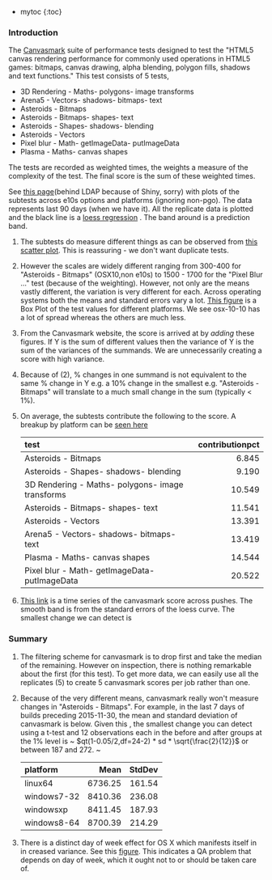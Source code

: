 * mytoc
{:toc}

### Introduction

The [Canvasmark](http://www.kevs3d.co.uk/dev/canvasmark/) suite of performance
tests designed to test the "HTML5 canvas rendering performance for commonly
used operations in HTML5 games: bitmaps, canvas drawing, alpha blending, polygon
fills, shadows and text functions." This test consists of 5 tests,

- 3D Rendering - Maths- polygons- image transforms
- Arena5 - Vectors- shadows- bitmaps- text
- Asteroids - Bitmaps
- Asteroids - Bitmaps- shapes- text
- Asteroids - Shapes- shadows- blending
- Asteroids - Vectors
- Pixel blur - Math- getImageData- putImageData
- Plasma - Maths- canvas shapes

The tests are recorded as weighted times, the weights a measure of the
complexity of the test. The final score is the sum of these weighted times.


See
[this page](https://metrics.mozilla.com/protected/shiny/sguha/canvasmark/)(behind
LDAP because of Shiny, sorry) with plots of the subtests across e10s options and
platforms (ignoring non-pgo). The data represents last 90 days (when we have
it). All the replicate data is plotted and the black line is a [loess regression](https://en.wikipedia.org/wiki/Local_regression)
. The band around is a prediction band.


1. The subtests do measure different things as can be observed from
   [this scatter plot](https://docs.google.com/a/mozilla.com/uc?id=0B12g_7yjbdYJM0NCMXdTMTlxY1U&export=download). This
   is reassuring - we don't want duplicate tests.

2. However the scales are widely different ranging from 300-400 for "Asteroids -
   Bitmaps" (OSX10,non e10s) to 1500 - 1700 for the "Pixel Blur ..." test
   (because of the weighting). However, not only are the means vastly different, the
   variation is very different for each. Across operating systems both the means
   and standard errors vary a lot.
   [This figure](https://docs.google.com/a/mozilla.com/uc?id=0B12g_7yjbdYJQjFjMkxGeENCQ0U&export=download)
   is a Box Plot of the test values for different platforms.  We see osx-10-10
   has a lot of spread whereas the others are much less.

3. From the Canvasmark website, the score is arrived at by *adding* these
   figures. If Y is the sum of different values then the variance of Y is the
   sum of the variances of the summands. We are unnecessarily creating a score
   with high variance.

4. Because of (2), % changes in one summand is not equivalent to the same  % change in
   Y e.g. a 10% change in the smallest e.g. "Asteroids - Bitmaps"
   will translate to a much small change in the sum (typically < 1%).

6. On average, the subtests contribute the following to the score.  A breakup by
   platform can be
   [seen here](https://docs.google.com/a/mozilla.com/uc?id=0B12g_7yjbdYJcVdYOVh1ZjlxMXM&export=download)

    |test                                             | contributionpct|
    |:------------------------------------------------|---------------:|
    |Asteroids - Bitmaps                              |           6.845|
    |Asteroids - Shapes- shadows- blending            |           9.190|
    |3D Rendering - Maths- polygons- image transforms |          10.549|
    |Asteroids - Bitmaps- shapes- text                |          11.541|
    |Asteroids - Vectors                              |          13.391|
    |Arena5 - Vectors- shadows- bitmaps- text         |          13.419|
    |Plasma - Maths- canvas shapes                    |          14.544|
    |Pixel blur - Math- getImageData- putImageData    |          20.522|

7. [This link](https://metrics.mozilla.com/protected/shiny/sguha/canvasmark/) is a time series of the canvasmark score across pushes. The
   smooth band is from the standard errors of the loess curve. The smallest
   change we can detect is


### Summary

1. The filtering scheme for canvasmark is to drop first and take the median of
   the remaining. However on inspection, there is nothing remarkable about the
   first (for this test). To get more data, we can easily use all the replicates
   (5) to create 5 canvasmark scores per job rather than one.

2. Because of the very different means, canvasmark really won't measure changes
   in "Asteroids - Bitmaps". For example, in the last 7 days of builds preceding
   2015-11-30, the mean and standard deviation of canvasmark is below. Given
   this , the smallest change you can detect using a t-test and
   12 observations each in the before and after groups at the 1% level is ~
   $qt(1-0.05/2,df=24-2) * sd * \sqrt{\frac{2}{12}}$ or between 187 and  272.
   ~

    |platform    |    Mean| StdDev|
    |:-----------|-------:|------:|
    |linux64     | 6736.25| 161.54|
    |windows7-32 | 8410.36| 236.08|
    |windowsxp   | 8411.45| 187.93|
    |windows8-64 | 8700.39| 214.29|

3.  There is a distinct day of week effect for OS X which manifests itself in in
    creased variance. See this
    [figure](https://docs.google.com/a/mozilla.com/uc?id=0B12g_7yjbdYJOTh4R3ZzeXltVG8&export=download). This
    indicates a QA problem that depends on day of week, which it ought not to or
    should be taken care of.
